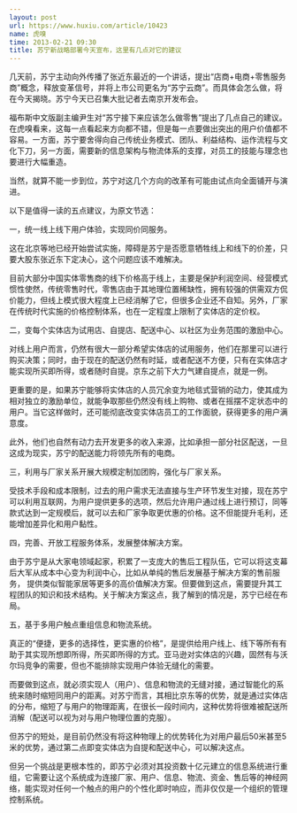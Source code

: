 ```yaml
---
layout: post
url: https://www.huxiu.com/article/10423
name: 虎嗅
time: 2013-02-21 09:30
title: 苏宁新战略部署今天宣布，这里有几点对它的建议
---
```

几天前，苏宁主动向外传播了张近东最近的一个讲话，提出“店商+电商+零售服务商”概念，释放变革信号，并将上市公司更名为“苏宁云商”。而具体会怎么做，将在今天揭晓。苏宁今天已召集大批记者去南京开发布会。

福布斯中文版副主编尹生对“苏宁接下来应该怎么做零售”提出了几点自己的建议。在虎嗅看来，这每一点看起来方向都不错，但是每一点要做出突出的用户价值都不容易。一方面，苏宁要舍得向自己传统业务模式、团队、利益结构、运作流程与文化下刀，另一方面，需要新的信息架构与物流体系的支撑，对员工的技能与理念也要进行大幅重造。

当然，就算不能一步到位，苏宁对这几个方向的改革有可能由试点向全面铺开与演进。

以下是值得一读的五点建议，为原文节选：

一，统一线上线下用户体验，实现同价同服务。

这在北京等地已经开始尝试实施，障碍是苏宁是否愿意牺牲线上和线下的价差，只要大股东张近东下定决心，这个问题应该不难解决。

目前大部分中国实体零售商的线下价格高于线上，主要是保护利润空间、经营模式惯性使然，传统零售时代，零售店由于其地理位置稀缺性，拥有较强的供需双方侃价能力，但线上模式很大程度上已经消解了它，但很多企业还不自知。另外，厂家在传统时代实施的价格控制体系，也在一定程度上限制了实体店的定价权。

二，变每个实体店为试用店、自提店、配送中心、以社区为业务范围的激励中心。

对线上用户而言，仍然有很大一部分希望实体店的试用服务，他们在那里可以进行购买决策；同时，由于现在的配送仍然有时延，或者配送不方便，只有在实体店才能实现所买即所得，或者随时自提。京东之前下大力气建自提点，就是一例。

更重要的是，如果苏宁能够将实体店的人员冗余变为地毯式营销的动力，使其成为相对独立的激励单位，就能争取那些仍然没有线上购物、或者在摇摆不定状态中的用户。当它这样做时，还可能彻底改变实体店员工的工作面貌，获得更多的用户满意度。

此外，他们也自然有动力去开发更多的收入来源，比如承担一部分社区配送，一旦这成为现实，苏宁的配送能力将领先所有的电商。

三，利用与厂家关系开展大规模定制加团购，强化与厂家关系。

受技术手段和成本限制，过去的用户需求无法直接与生产环节发生对接，现在苏宁可以利用互联网，为用户提供更多的选项，然后允许用户通过线上进行预订，同等款式达到一定规模后，就可以去和厂家争取更优惠的价格。这不但能提升毛利，还能增加差异化和用户黏性。

四，完善、开放工程服务体系，发展整体解决方案。

由于苏宁是从大家电领域起家，积累了一支庞大的售后工程队伍，它可以将这支幕后大军从成本中心变为利润中心，比如从单纯的售后发展基于解决方案的售前服务， 提供类似智能家居等更多的高价值解决方案。但要做到这点，需要提升其工程团队的知识和技术结构。关于解决方案这点，我了解到的情况是，苏宁已经在布局。

五，基于多用户触点重组信息和物流系统。

真正的“便捷，更多的选择性，更实惠的价格”，是提供给用户线上、线下等所有有助于其实现所想即所得，所买即所得的方式。亚马逊对实体店的兴趣，固然有与沃尔玛竞争的需要，但也不能排除实现用户体验无缝化的需要。

而要做到这点，就必须实现人（用户）、信息和物流的无缝对接，通过智能化的系统来随时缩短同用户的距离。对苏宁而言，其相比京东等的优势，就是通过实体店的分布，缩短了与用户的物理距离，在很长一段时间内，这种优势将很难被配送所消解（配送可以视为对与用户物理位置的克服）。

但苏宁的短处，是目前仍然没有将这种物理上的优势转化为对用户最后50米甚至5米的优势，通过第二点即变实体店为自提和配送中心，可以解决这点。

但另一个挑战是更根本性的，即苏宁必须对其投资数十亿元建立的信息系统进行重组，它需要让这个系统成为连接厂家、用户、信息、物流、资金、售后等的神经网络，能实现对任何一个触点的用户的个性化即时响应，而非仅仅是一个组织的管理控制系统。

